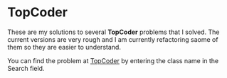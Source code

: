 # TopCoder
These are my solutions to several __TopCoder__ problems that I solved.  The current versions are very rough and I am currently refactoring saome of them so they are easier to understand.

You can find the problem at [TopCoder](http://community.topcoder.com/tc?module=ProblemArchive) by entering the class name in the Search field.
